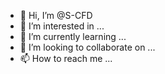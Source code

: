 - 👋 Hi, I’m @S-CFD
- 👀 I’m interested in ...
- 🌱 I’m currently learning ...
- 💞️ I’m looking to collaborate on ...
- 📫 How to reach me ...

<!---
S-CFD/S-CFD is a ✨ special ✨ repository because its `README.md` (this file) appears on your GitHub profile.
You can click the Preview link to take a look at your changes.
--->
